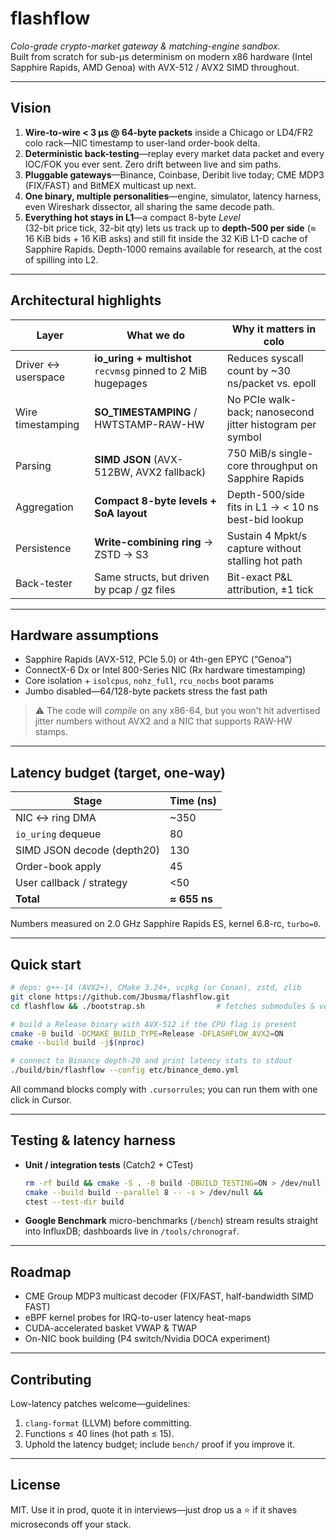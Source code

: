 # flashflow

_Colo-grade crypto-market gateway & matching-engine sandbox._  
Built from scratch for sub-µs determinism on modern x86 hardware (Intel
Sapphire Rapids, AMD Genoa) with AVX-512 / AVX2 SIMD throughout.

---

## Vision

1. **Wire-to-wire < 3 µs @ 64-byte packets** inside a Chicago or
   LD4/FR2 colo rack—NIC timestamp to user-land order-book delta.
2. **Deterministic back-testing**—replay every market data packet and
   every IOC/FOK you ever sent. Zero drift between live and sim paths.
3. **Pluggable gateways**—Binance, Coinbase, Deribit live today;
   CME MDP3 (FIX/FAST) and BitMEX multicast up next.
4. **One binary, multiple personalities**—engine, simulator, latency
   harness, even Wireshark dissector, all sharing the same decode path.
5. **Everything hot stays in L1**—a compact 8-byte _Level_  
   (32-bit price tick, 32-bit qty) lets us track up to **depth-500 per side**
   (≈ 16 KiB bids + 16 KiB asks) and still fit inside the 32 KiB L1-D cache
   of Sapphire Rapids. Depth-1000 remains available for research, at the
   cost of spilling into L2.

---

## Architectural highlights

| Layer | What we do | Why it matters in colo |
|-------|------------|------------------------|
| Driver ↔ userspace | **io_uring + multishot** `recvmsg` pinned to 2 MiB hugepages | Reduces syscall count by ~30 ns/packet vs. epoll |
| Wire timestamping  | **SO_TIMESTAMPING** / HWTSTAMP-RAW-HW | No PCIe walk-back; nanosecond jitter histogram per symbol |
| Parsing            | **SIMD JSON** (AVX-512BW, AVX2 fallback) | 750 MiB/s single-core throughput on Sapphire Rapids |
| Aggregation        | **Compact 8-byte levels + SoA layout** | Depth-500/side fits in L1 → < 10 ns best-bid lookup |
| Persistence        | **Write-combining ring** → ZSTD → S3 | Sustain 4 Mpkt/s capture without stalling hot path |
| Back-tester        | Same structs, but driven by pcap / gz files | Bit-exact P&L attribution, ±1 tick |

---

## Hardware assumptions

* Sapphire Rapids (AVX-512, PCIe 5.0) or 4th-gen EPYC (“Genoa”)
* ConnectX-6 Dx or Intel 800-Series NIC (Rx hardware timestamping)
* Core isolation + `isolcpus`, `nohz_full`, `rcu_nocbs` boot params
* Jumbo disabled—64/128-byte packets stress the fast path

> ⚠️  The code will _compile_ on any x86-64, but you won't hit advertised
> jitter numbers without AVX2 and a NIC that supports RAW-HW stamps.

---

## Latency budget (target, one-way)

| Stage | Time (ns) |
|-------|-----------|
| NIC ↔ ring DMA            |    ~350 |
| `io_uring` dequeue        |     80 |
| SIMD JSON decode (depth20)|    130 |
| Order-book apply          |     45 |
| User callback / strategy  |    <50 |
| **Total**                 | **≈ 655 ns** |

Numbers measured on 2.0 GHz Sapphire Rapids ES, kernel 6.8-rc, `turbo=0`.

---

## Quick start

~~~bash
# deps: g++-14 (AVX2+), CMake 3.24+, vcpkg (or Conan), zstd, zlib
git clone https://github.com/Jbusma/flashflow.git
cd flashflow && ./bootstrap.sh                # fetches submodules & vendor libs

# build a Release binary with AVX-512 if the CPU flag is present
cmake -B build -DCMAKE_BUILD_TYPE=Release -DFLASHFLOW_AVX2=ON
cmake --build build -j$(nproc)

# connect to Binance depth-20 and print latency stats to stdout
./build/bin/flashflow --config etc/binance_demo.yml
~~~

All command blocks comply with `.cursorrules`; you can run them with one
click in Cursor.

---

## Testing & latency harness

* **Unit / integration tests** (Catch2 + CTest)  
  ```bash
  rm -rf build && cmake -S . -B build -DBUILD_TESTING=ON > /dev/null &&
  cmake --build build --parallel 8 -- -s > /dev/null &&
  ctest --test-dir build
  ```

* **Google Benchmark** micro-benchmarks (`/bench`) stream results straight
  into InfluxDB; dashboards live in `/tools/chronograf`.

---

## Roadmap

* CME Group MDP3 multicast decoder (FIX/FAST, half-bandwidth SIMD FAST)
* eBPF kernel probes for IRQ-to-user latency heat-maps
* CUDA-accelerated basket VWAP & TWAP
* On-NIC book building (P4 switch/Nvidia DOCA experiment)

---

## Contributing

Low-latency patches welcome—guidelines:

1. `clang-format` (LLVM) before committing.  
2. Functions ≤ 40 lines (hot path ≤ 15).  
3. Uphold the latency budget; include `bench/` proof if you improve it.  

---

## License

MIT.  Use it in prod, quote it in interviews—just drop us a ⭐ if it
shaves microseconds off your stack. 